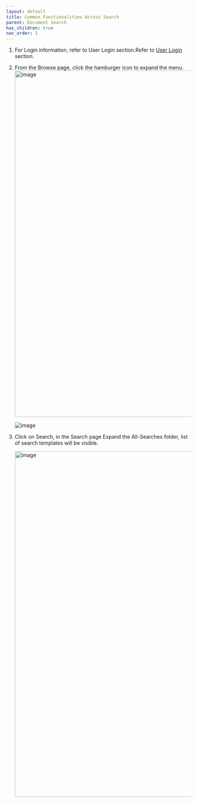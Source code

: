 ```yaml
---
layout: default
title: Common Functionalities Across Search
parent: Document Search
has_children: true
nav_order: 1
---
```


1. For Login information, refer to User Login section.Refer to [User Login](https://pages.github.ibm.com/Global-EJS/gejs-user-manual/docs/UserLogin.html) section. 
2. From the Browse page, click the hamburger icon to expand the menu.
    <img width="945" alt="image" src="https://media.github.ibm.com/user/369573/files/d29d0880-c5b2-11ec-80a5-96887f5371c8">

    ![image](https://media.github.ibm.com/user/369573/files/155ee080-c5b3-11ec-8eea-bbba2bad969c)

4. Click on Search, in the Search page Expand the All-Searches folder, list of search templates will be visible. 

    <img width="943" alt="image" src="https://media.github.ibm.com/user/369573/files/7edeef00-c5b3-11ec-95c1-6e6c575ac867">




